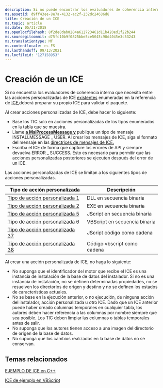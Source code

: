 ```yaml
---
description: Si no puede encontrar los evaluadores de coherencia interna que necesita entre las acciones personalizadas de ICE existentes enumeradas en la referencia de ICE, deberá preparar su propio ICE para validar el paquete.
ms.assetid: d9ff43ee-8e7a-4132-ac2f-232dc24606d8
title: Creación de un ICE
ms.topic: article
ms.date: 05/31/2018
ms.openlocfilehash: 8f2de8dab0284a612723461d11b420ed1f22b244
ms.sourcegitcommit: d75fc10b9f0825bbe5ce5045c90d4045e3c53243
ms.translationtype: MT
ms.contentlocale: es-ES
ms.lasthandoff: 09/13/2021
ms.locfileid: "127158953"
---
```

# <a name="building-an-ice"></a>Creación de un ICE

Si no encuentra los evaluadores de coherencia interna que necesita entre las acciones personalizadas de ICE [existentes](internal-consistency-evaluators-ices.md) enumeradas en la referencia de [ICE,](ice-reference.md)deberá preparar su propio ICE para validar el paquete.

Al crear acciones personalizadas de ICE, debe hacer lo siguiente:

-   Base los TIC solo en acciones personalizadas de los tipos enumerados en la tabla que se muestra.
-   Llame [**a MsiProcessMessage y**](/windows/desktop/api/Msiquery/nf-msiquery-msiprocessmessage) publique un tipo de mensaje INSTALLMESSAGE \_ USER. Al crear los mensajes de ICE, siga el formato del mensaje en las [directrices de mensajes de ICE.](ice-message-guidelines.md)
-   Escriba el ICE de forma que capture los errores de API y siempre devuelva ERROR \_ SUCCESS. Esto es necesario para permitir que las acciones personalizadas posteriores se ejecuten después del error de un ICE.

Las acciones personalizadas de ICE se limitan a los siguientes tipos de acciones personalizadas.



| Tipo de acción personalizada                                 | Descripción               |
|----------------------------------------------------|---------------------------|
| [Tipo de acción personalizada 1](custom-action-type-1.md)   | DLL en secuencia binaria      |
| [Tipo de acción personalizada 2](custom-action-type-2.md)   | EXE en secuencia binaria      |
| [Tipo de acción personalizada 5](custom-action-type-5.md)   | JScript en secuencia binaria  |
| [Tipo de acción personalizada 6](custom-action-type-6.md)   | VBScript en secuencia binaria |
| [Tipo de acción personalizada 37](custom-action-type-37.md) | JScript código como cadena    |
| [Tipo de acción personalizada 38](custom-action-type-38.md) | Código vbscript como cadena   |



 

Al crear una acción personalizada de ICE, no haga lo siguiente:

-   No suponga que el identificador del motor que recibe el ICE es una instancia de instalación de la base de datos del instalador. Si no es una instancia de instalación, no se definen determinadas propiedades, no se resuelven los directorios de origen y destino y no se definen los estados de características actuales.
-   No se base en la ejecución anterior, o no ejecución, de ninguna acción del instalador, acción personalizada u otro ICE. Dado que un ICE anterior puede haber creado columnas temporales en cualquier tabla, los autores deben hacer referencia a las columnas por nombre siempre que sea posible. Los TIC deben limpiar las columnas o tablas temporales antes de salir.
-   No suponga que los autores tienen acceso a una imagen del directorio de origen de la base de datos.
-   No suponga que los cambios realizados en la base de datos no se conservan.

## <a name="related-topics"></a>Temas relacionados

<dl> <dt>

[EJEMPLO DE ICE en C++](sample-ice-in-c-.md)
</dt> <dt>

[ICE de ejemplo en VBScript](sample-ice-in-vbscript.md)
</dt> </dl>

 

 



